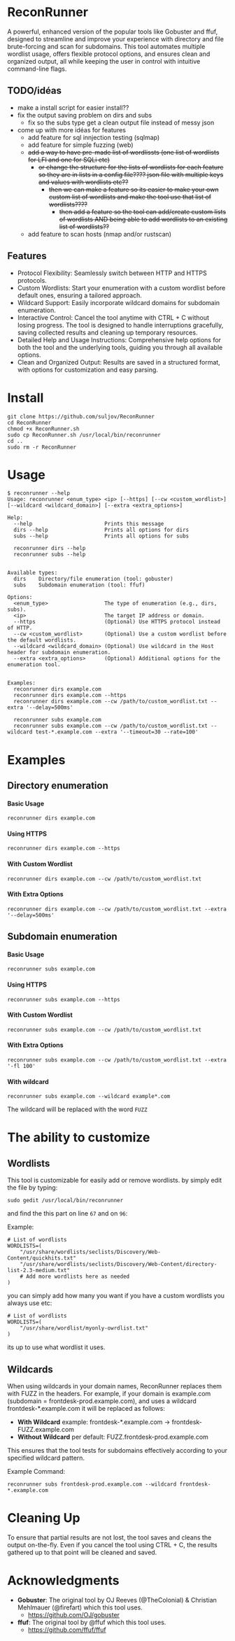 # ReconRunner

A powerful, enhanced version of the popular tools like Gobuster and ffuf, designed to streamline and improve your experience with directory and file brute-forcing and scan for subdomains. This tool automates multiple wordlist usage, offers flexible protocol options, and ensures clean and organized output, all while keeping the user in control with intuitive command-line flags.

## **TODO/idéas**
* make a install script for easier install??
* fix the output saving problem on dirs and subs
    * fix so the subs type get a clean output file instead of messy json
* come up with more idéas for features
  * add feature for sql innjection testing (sqlmap)
  * add feature for simple fuzzing (web)
  * ~~add a way to have pre-made list of wordlissts (one list of wordlists for LFI and one for SQLi etc)~~
      * ~~or change the structure for the lists of wordlists for each feature so they are in lists in a config file???? json file with multiple keys and values with wordlists etc??~~
          * ~~then we can make a feature so its easier to make your own custom list of wordlists and make the tool use that list of wordlists????~~
              * ~~then add a feature so the tool can add/create custom lists of wordlists AND being able to add wordlists to an existing list of wordlists??~~
  * add feature to scan hosts (nmap and/or rustscan)

## Features

* Protocol Flexibility: Seamlessly switch between HTTP and HTTPS protocols.
* Custom Wordlists: Start your enumeration with a custom wordlist before default ones, ensuring a tailored approach.
* Wildcard Support: Easily incorporate wildcard domains for subdomain enumeration.
* Interactive Control: Cancel the tool anytime with CTRL + C without losing progress. The tool is designed to handle interruptions gracefully, saving collected results and cleaning up temporary resources.
* Detailed Help and Usage Instructions: Comprehensive help options for both the tool and the underlying tools, guiding you through all available options.
* Clean and Organized Output: Results are saved in a structured format, with options for customization and easy parsing.


# **Install**

```
git clone https://github.com/suljov/ReconRunner
cd ReconRunner
chmod +x ReconRunner.sh
sudo cp ReconRunner.sh /usr/local/bin/reconrunner
cd ..
sudo rm -r ReconRunner
```

# **Usage**

```
$ reconrunner --help
Usage: reconrunner <enum_type> <ip> [--https] [--cw <custom_wordlist>] [--wildcard <wildcard_domain>] [--extra <extra_options>]

Help:
  --help                       Prints this message
  dirs --help                  Prints all options for dirs
  subs --help                  Prints all options for subs

  reconrunner dirs --help
  reconrunner subs --help


Available types:
  dirs    Directory/file enumeration (tool: gobuster)
  subs    Subdomain enumeration (tool: ffuf)

Options:
  <enum_type>                  The type of enumeration (e.g., dirs, subs).
  <ip>                         The target IP address or domain.
  --https                      (Optional) Use HTTPS protocol instead of HTTP.
  --cw <custom_wordlist>       (Optional) Use a custom wordlist before the default wordlists.
  --wildcard <wildcard_domain> (Optional) Use wildcard in the Host header for subdomain enumeration.
  --extra <extra_options>      (Optional) Additional options for the enumeration tool.


Examples:
  reconrunner dirs example.com
  reconrunner dirs example.com --https
  reconrunner dirs example.com --cw /path/to/custom_wordlist.txt --extra '--delay=500ms'

  reconrunner subs example.com
  reconrunner subs example.com --cw /path/to/custom_wordlist.txt --wildcard test-*.example.com --extra '--timeout=30 --rate=100'
```

# **Examples**

## Directory enumeration

#### Basic Usage
```
reconrunner dirs example.com
```
#### Using HTTPS
```
reconrunner dirs example.com --https
```
#### With Custom Wordlist
```
reconrunner dirs example.com --cw /path/to/custom_wordlist.txt
```
#### With Extra Options
```
reconrunner dirs example.com --cw /path/to/custom_wordlist.txt --extra '--delay=500ms'
```

## Subdomain enumeration

#### Basic Usage
```
reconrunner subs example.com
```
#### Using HTTPS
```
reconrunner subs example.com --https
```
#### With Custom Wordlist
```
reconrunner subs example.com --cw /path/to/custom_wordlist.txt
```
#### With Extra Options
```
reconrunner subs example.com --cw /path/to/custom_wordlist.txt --extra '-fl 100'
```
#### With wildcard
```
reconrunner subs example.com --wildcard example*.com
```
The wildcard will be replaced with the word `FUZZ`

# **The ability to customize**

## Wordlists
This tool is customizable for easily add or remove wordlists. 
by simply edit the file by typing:
```
sudo gedit /usr/local/bin/reconrunner
```
and find the this part on line `67` and on `96`:

Example:
```
# List of wordlists
WORDLISTS=(
    "/usr/share/wordlists/seclists/Discovery/Web-Content/quickhits.txt"
    "/usr/share/wordlists/seclists/Discovery/Web-Content/directory-list-2.3-medium.txt"
    # Add more wordlists here as needed
)
```
you can simply add how many you want if you have a custom wordlists you always use etc:
```
# List of wordlists
WORDLISTS=(
    "/usr/share/wordlist/myonly-owrdlist.txt"
)
```
its up to use what wordlist it uses. 

## Wildcards

When using wildcards in your domain names, ReconRunner replaces them with FUZZ in the headers. For example, if your domain is example.com (subdomain = frontdesk-prod.example.com), and uses a wildcard frontdesk-*.example.com it will be replaced as follows:

* **With Wildcard** example: frontdesk-*.example.com -> frontdesk-FUZZ.example.com
* **Without Wildcard** per default: FUZZ.frontdesk-prod.example.com

This ensures that the tool tests for subdomains effectively according to your specified wildcard pattern.

Example Command:
```
reconrunner subs frontdesk-prod.example.com --wildcard frontdesk-*.example.com
```

# **Cleaning Up**
To ensure that partial results are not lost, the tool saves and cleans the output on-the-fly. Even if you cancel the tool using CTRL + C, the results gathered up to that point will be cleaned and saved.



# **Acknowledgments**
* **Gobuster**: The original tool by OJ Reeves (@TheColonial) & Christian Mehlmauer (@firefart) which this tool uses.
  * https://github.com/OJ/gobuster
* **ffuf**: The original tool by @ffuf which this tool uses.
  * https://github.com/ffuf/ffuf




